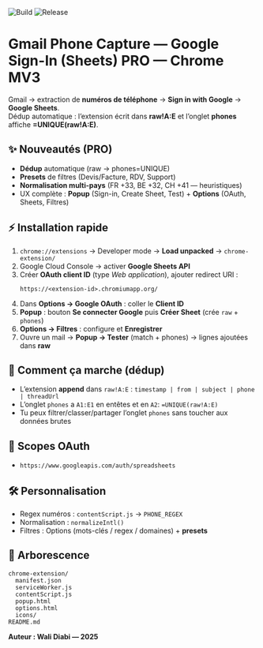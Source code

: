 
![Build](https://img.shields.io/github/actions/workflow/status/AdaaJr/gmail-phone-capture-google-signin/release.yml?branch=main&label=Build)
![Release](https://img.shields.io/github/v/release/AdaaJr/gmail-phone-capture-google-signin?display_name=tag&label=Extension)

# Gmail Phone Capture — Google Sign-In (Sheets) **PRO** — Chrome MV3

Gmail → extraction de **numéros de téléphone** → **Sign in with Google** → **Google Sheets**.  
Dédup automatique : l’extension écrit dans **raw!A:E** et l’onglet **phones** affiche **=UNIQUE(raw!A:E)**.

## ✨ Nouveautés (PRO)
- **Dédup** automatique (raw → phones=UNIQUE)
- **Presets** de filtres (Devis/Facture, RDV, Support)
- **Normalisation multi-pays** (FR +33, BE +32, CH +41 — heuristiques)
- UX complète : **Popup** (Sign-in, Create Sheet, Test) + **Options** (OAuth, Sheets, Filtres)

## ⚡ Installation rapide
1) `chrome://extensions` → Developer mode → **Load unpacked** → `chrome-extension/`
2) Google Cloud Console → activer **Google Sheets API**
3) Créer **OAuth client ID** (type *Web application*), ajouter redirect URI :
   ```
   https://<extension-id>.chromiumapp.org/
   ```
4) Dans **Options → Google OAuth** : coller le **Client ID**
5) **Popup** : bouton **Se connecter Google** puis **Créer Sheet** (crée `raw` + `phones`)
6) **Options → Filtres** : configure et **Enregistrer**
7) Ouvre un mail → **Popup → Tester** (match + phones) → lignes ajoutées dans **raw**

## 🧠 Comment ça marche (dédup)
- L’extension **append** dans `raw!A:E` : `timestamp | from | subject | phone | threadUrl`
- L’onglet `phones` a `A1:E1` en entêtes et en `A2`: `=UNIQUE(raw!A:E)`
- Tu peux filtrer/classer/partager l’onglet `phones` sans toucher aux données brutes

## 🔐 Scopes OAuth
- `https://www.googleapis.com/auth/spreadsheets`

## 🛠️ Personnalisation
- Regex numéros : `contentScript.js` → `PHONE_REGEX`
- Normalisation : `normalizeIntl()`
- Filtres : Options (mots-clés / regex / domaines) + **presets**

## 📂 Arborescence
```
chrome-extension/
  manifest.json
  serviceWorker.js
  contentScript.js
  popup.html
  options.html
  icons/
README.md
```

**Auteur : Wali Diabi — 2025**